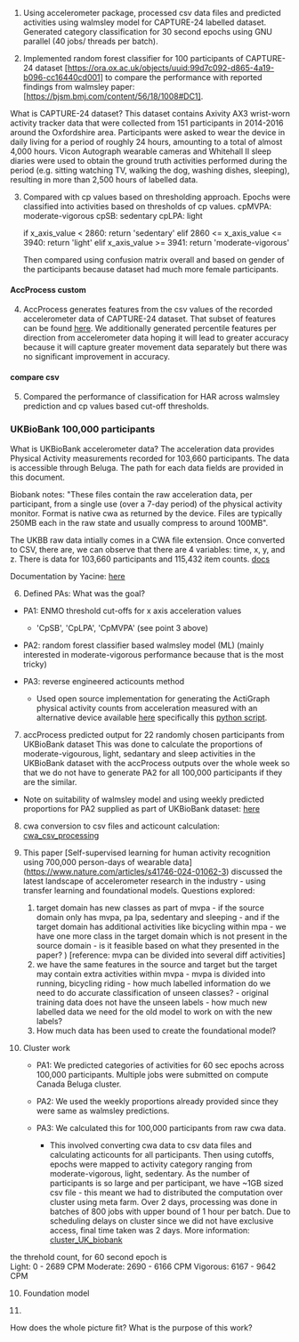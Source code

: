 1. Using accelerometer package, processed csv data files and predicted activities using walmsley model for CAPTURE-24 labelled dataset. Generated category classification for 30 second epochs using GNU parallel (40 jobs/ threads per batch).

2. Implemented random forest classifier for 100 participants of CAPTURE-24 dataset [https://ora.ox.ac.uk/objects/uuid:99d7c092-d865-4a19-b096-cc16440cd001] to compare the performance with reported findings from walmsley paper: [https://bjsm.bmj.com/content/56/18/1008#DC1].

What is CAPTURE-24 dataset?
This dataset contains Axivity AX3 wrist-worn activity tracker data that were collected from 151 participants in 2014-2016 around the Oxfordshire area. Participants were asked to wear the device in daily living for a period of roughly 24 hours, amounting to a total of almost 4,000 hours. Vicon Autograph wearable cameras and Whitehall II sleep diaries were used to obtain the ground truth activities performed during the period (e.g. sitting watching TV, walking the dog, washing dishes, sleeping), resulting in more than 2,500 hours of labelled data. 

3. Compared with cp values based on thresholding approach. Epochs were classified into activities based on thresholds of cp values.
    cpMVPA: moderate-vigorous
    cpSB:   sedentary
    cpLPA:  light

    if x_axis_value < 2860:             return 'sedentary'
    elif 2860 <= x_axis_value <= 3940:  return 'light'
    elif x_axis_value >= 3941:          return 'moderate-vigorous'

    Then compared using confusion matrix overall and based on gender of the participants because dataset had much more female participants.


#### AccProcess custom
4. AccProcess generates features from the csv values of the recorded accelerometer data of CAPTURE-24 dataset. That subset of features can be found [here](processAcc/features.txt). We 
additionally generated percentile features per direction from accelerometer data hoping it will lead to greater accuracy because it will capture greater movement data separately but there was no significant improvement in accuracy.


#### compare csv
5. Compared the performance of classification for HAR across walmsley prediction and cp values based cut-off thresholds.


### UKBioBank 100,000 participants
What is UKBioBank accelerometer data?
The acceleration data provides Physical Activity measurements recorded for 103,660 participants. The data is accessible through Beluga. The path for each data fields are provided in this document.

Biobank notes: "These files contain the raw acceleration data, per participant, from a single use (over a 7-day period) of the physical activity monitor. Format is native cwa as returned by the device. Files are typically 250MB each in the raw state and usually compress to around 100MB".

The UKBB raw data intially comes in a CWA file extension. Once converted to CSV, there are, we can observe that there are 4 variables: time, x, y, and z. There is data for 103,660 participants and 115,432 item counts. [docs](https://biobank.ndph.ox.ac.uk/ukb/field.cgi?id=90001)

Documentation by Yacine: [here](artefacts/Accelerometer_Project_Yacine.pdf)

6.  Defined PAs: What was the goal?

- PA1: ENMO threshold cut-offs for x axis acceleration values
    - 'CpSB', 'CpLPA', 'CpMVPA' (see point 3 above)

- PA2: random forest classifier based walmsley model (ML) (mainly interested in moderate-vigorous performance because that is the most tricky)

- PA3: reverse engineered acticounts method
    - Used open source implementation for generating the ActiGraph physical activity counts from acceleration measured with an alternative device available [here](https://github.com/jbrond/ActigraphCounts/tree/master) specifically this [python script](https://github.com/jbrond/ActigraphCounts/blob/master/R/Python_G_to_sec.py).



7. accProcess predicted output for 22 randomly chosen participants from UKBioBank dataset
This was done to calculate the proportions of moderate-vigourous, light, sedantary and sleep activities in the UKBioBank dataset with the accProcess outputs over the whole week so that we do not have to generate PA2 for all 100,000 participants if they are the similar.

- Note on suitability of walmsley model and using weekly predicted proportions for PA2 supplied as part of UKBioBank dataset: [here](compare_weekly_proportions_UKBioBank/readme.md)


8. cwa conversion to csv files and acticount calculation: [cwa_csv_processing](cluster_UK_biobank/cwa_csv_processing)


9. This paper [Self-supervised learning for human activity recognition using 700,000 person-days of wearable data] (https://www.nature.com/articles/s41746-024-01062-3) discussed the latest landscape of accelerometer research in the industry - using transfer learning and foundational models.
    Questions explored:
    1. target domain has new classes as part of mvpa - if the source domain only has mvpa, pa lpa, sedentary and sleeping - and if the target domain has additional activities like bicycling within mpa - we have one more class in the target domain which is not present in the source domain - is it feasible based on what they presented in the paper? ) [reference: mvpa can be divided into several diff activities] 
    2. we have the same features in the source and target  but the target may contain extra activities within mvpa - mvpa is divided into running, bicycling riding - how much labelled information do we need to do accurate classification of unseen classes? - original training data does not have the unseen labels - how much new labelled data we need for the old model to work on with the new labels?
    3. How much data has been used to create the foundational model?


10. Cluster work
    - PA1: We predicted categories of activities for 60 sec epochs across 100,000 participants. Multiple jobs were submitted on compute Canada Beluga cluster.
    
    - PA2: We used the weekly proportions already provided since they were same as walmsley predictions.

    - PA3: We calculated this for 100,000 participants from raw cwa data.
        - This involved converting cwa data to csv data files and calculating acticounts for all participants. Then using cutoffs, epochs were mapped to activity category ranging from moderate-vigorous, light, sedentary. As the number of participants is so large and per participant, we have ~1GB sized csv file - this meant we had to distributed the computation over cluster using meta farm. Over 2 days, processing was done in batches of 800 jobs with upper bound of 1 hour per batch. Due to scheduling delays on cluster since we did not have exclusive access, final time taken was 2 days. More information: [cluster_UK_biobank](cluster_UK_biobank)

the threhold count, for 60 second epoch is  
Light: 0 - 2689 CPM
Moderate: 2690 - 6166 CPM
Vigorous: 6167 - 9642 CPM


10. Foundation model

11. 
How does the whole picture fit? What is the purpose of this work?